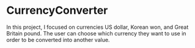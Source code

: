 # CurrencyConverter 

In this project, I focused on currencies US dollar, Korean won, and Great Britain pound. The user can choose which currency they want to use in order to be converted into another value. 
